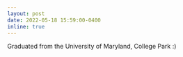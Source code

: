 ```yaml
---
layout: post
date: 2022-05-18 15:59:00-0400
inline: true
---
```


Graduated from the University of Maryland, College Park :)